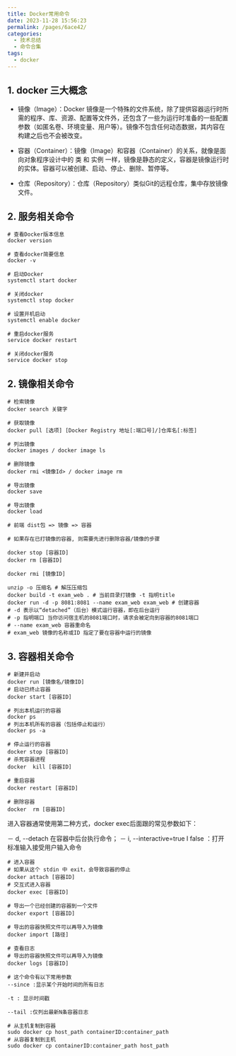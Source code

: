 ```yaml
---
title: Docker常用命令
date: 2023-11-28 15:56:23
permalink: /pages/6ace42/
categories:
  - 技术总结
  - 命令合集
tags:
  - docker
---
```


## 1. docker 三大概念

- 镜像（Image）：Docker 镜像是一个特殊的文件系统，除了提供容器运行时所需的程序、库、资源、配置等文件外，还包含了一些为运行时准备的一些配置参数（如匿名卷、环境变量、用户等）。镜像不包含任何动态数据，其内容在构建之后也不会被改变。

- 容器（Container）：镜像（Image）和容器（Container）的关系，就像是面向对象程序设计中的 类 和 实例 一样，镜像是静态的定义，容器是镜像运行时的实体。容器可以被创建、启动、停止、删除、暂停等。

- 仓库（Repository）：仓库（Repository）类似Git的远程仓库，集中存放镜像文件。

## 2. 服务相关命令

```shell
# 查看Docker版本信息
docker version

# 查看docker简要信息
docker -v

# 启动Docker
systemctl start docker

# 关闭docker
systemctl stop docker

# 设置开机启动
systemctl enable docker

# 重启docker服务
service docker restart

# 关闭docker服务
service docker stop
```

## 2. 镜像相关命令

```shell
# 检索镜像
docker search 关键字

# 获取镜像
docker pull [选项] [Docker Registry 地址[:端口号]/]仓库名[:标签]

# 列出镜像
docker images / docker image ls

# 删除镜像
docker rmi <镜像Id> / docker image rm

# 导出镜像
docker save

# 导出镜像
docker load

```

```shell
# 前端 dist包 => 镜像 => 容器

# 如果存在已打镜像的容器, 则需要先进行删除容器/镜像的步骤

docker stop [容器ID]
docker rm [容器ID]

docker rmi [镜像ID]

unzip -o 压缩名 # 解压压缩包
docker build -t exam_web . # 当前目录打镜像 -t 指明title
docker run -d -p 8081:8081 --name exam_web exam_web # 创建容器
# -d 表示以“detached”（后台）模式运行容器，即在后台运行
# -p 指明端口 当你访问宿主机的8081端口时，请求会被定向到容器的8081端口
# --name exam_web 容器重命名
# exam_web 镜像的名称或ID 指定了要在容器中运行的镜像

```

## 3. 容器相关命令

```shell
# 新建并启动
docker run [镜像名/镜像ID]
# 启动已终止容器
docker start [容器ID]

# 列出本机运行的容器
docker ps 
# 列出本机所有的容器（包括停止和运行）
docker ps -a

# 停止运行的容器
docker stop [容器ID]
# 杀死容器进程
docker  kill [容器ID] 

# 重启容器
docker restart [容器ID] 

# 删除容器
docker  rm [容器ID]

```

进入容器通常使用第二种方式，docker exec后面跟的常见参数如下：

－ d, --detach 在容器中后台执行命令；
－ i, --interactive=true I false ：打开标准输入接受用户输入命令

```shell
# 进入容器
# 如果从这个 stdin 中 exit，会导致容器的停止
docker attach [容器ID]
# 交互式进入容器
docker exec [容器ID]
```

```shell
# 导出一个已经创建的容器到一个文件
docker export [容器ID]

# 导出的容器快照文件可以再导入为镜像
docker import [路径]

```

```shell
# 查看日志
# 导出的容器快照文件可以再导入为镜像
docker logs [容器ID]

# 这个命令有以下常用参数
--since :显示某个开始时间的所有日志

-t : 显示时间戳

--tail :仅列出最新N条容器日志
```

```shell
# 从主机复制到容器
sudo docker cp host_path containerID:container_path 
# 从容器复制到主机
sudo docker cp containerID:container_path host_path
```
